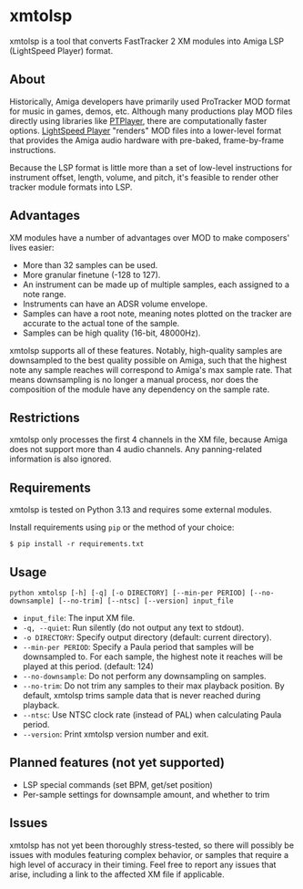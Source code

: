 # xmtolsp

xmtolsp is a tool that converts FastTracker 2 XM modules into Amiga LSP (LightSpeed Player) format.

## About

Historically, Amiga developers have primarily used ProTracker MOD format for music in games, demos, etc. Although many productions play MOD files directly using libraries like [PTPlayer](https://aminet.net/package/mus/play/ptplayer), there are computationally faster options. [LightSpeed Player](https://github.com/arnaud-carre/LSPlayer) "renders" MOD files into a lower-level format that provides the Amiga audio hardware with pre-baked, frame-by-frame instructions.

Because the LSP format is little more than a set of low-level instructions for instrument offset, length, volume, and pitch, it's feasible to render other tracker module formats into LSP.

## Advantages

XM modules have a number of advantages over MOD to make composers' lives easier:

- More than 32 samples can be used.
- More granular finetune (-128 to 127).
- An instrument can be made up of multiple samples, each assigned to a note range.
- Instruments can have an ADSR volume envelope.
- Samples can have a root note, meaning notes plotted on the tracker are accurate to the actual tone of the sample.
- Samples can be high quality (16-bit, 48000Hz).

xmtolsp supports all of these features. Notably, high-quality samples are downsampled to the best quality possible on Amiga, such that the highest note any sample reaches will correspond to Amiga's max sample rate. That means downsampling is no longer a manual process, nor does the composition of the module have any dependency on the sample rate.

## Restrictions

xmtolsp only processes the first 4 channels in the XM file, because Amiga does not support more than 4 audio channels. Any panning-related information is also ignored.

## Requirements

xmtolsp is tested on Python 3.13 and requires some external modules.

Install requirements using `pip` or the method of your choice:

```console
$ pip install -r requirements.txt
```

## Usage

```
python xmtolsp [-h] [-q] [-o DIRECTORY] [--min-per PERIOD] [--no-downsample] [--no-trim] [--ntsc] [--version] input_file
```

- `input_file`: The input XM file.
- `-q, --quiet`: Run silently (do not output any text to stdout).
- `-o DIRECTORY`: Specify output directory (default: current directory).
- `--min-per PERIOD`: Specify a Paula period that samples will be downsampled to. For each sample, the highest note it reaches will be played at this period. (default: 124)
- `--no-downsample`: Do not perform any downsampling on samples.
- `--no-trim`: Do not trim any samples to their max playback position. By default, xmtolsp trims sample data that is never reached during playback.
- `--ntsc`: Use NTSC clock rate (instead of PAL) when calculating Paula period.
- `--version`: Print xmtolsp version number and exit.

## Planned features (not yet supported)

- LSP special commands (set BPM, get/set position)
- Per-sample settings for downsample amount, and whether to trim

## Issues

xmtolsp has not yet been thoroughly stress-tested, so there will possibly be issues with modules featuring complex behavior, or samples that require a high level of accuracy in their timing. Feel free to report any issues that arise, including a link to the affected XM file if applicable.
